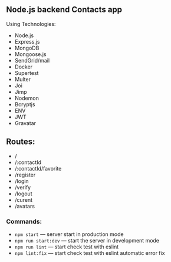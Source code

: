 ## Node.js backend Contacts app

Using Technologies:

- Node.js
- Express.js
- MongoDB
- Mongoose.js
- SendGrid/mail
- Docker
- Supertest
- Multer
- Joi
- Jimp
- Nodemon
- Bcryptjs
- ENV
- JWT
- Gravatar

## Routes:

- /
- /:contactId
- /:contactId/favorite
- /register
- /login
- /verify
- /logout
- /curent
- /avatars

### Commands:

- `npm start` &mdash; server start in production mode
- `npm run start:dev` &mdash; start the server in development mode
- `npm run lint` &mdash; start check test with eslint
- `npm lint:fix` &mdash; start check test with eslint automatic error fix
